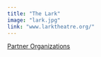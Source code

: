 ```yaml
---
title: "The Lark"
image: "lark.jpg"
link: "www.larktheatre.org/"
---
```


[Partner Organizations](/affiliated-artists/partner-organizations)